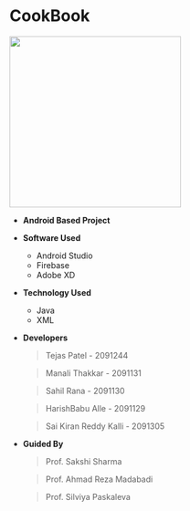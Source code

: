 # CookBook
  <img src="https://github.com/tejaspatel083/CookBook/blob/master/Frontend/app/src/main/ic_launcher-web.png" width="300" height="300">

* **Android Based Project**

* **Software Used**
  - Android Studio
  - Firebase
  - Adobe XD

* **Technology Used**
  - Java
  - XML

* **Developers** 
  > Tejas Patel - 2091244

  > Manali Thakkar - 2091131  

  > Sahil Rana - 2091130  
  
  > HarishBabu Alle - 2091129

  > Sai Kiran Reddy Kalli - 2091305
  
* **Guided By**
  > Prof. Sakshi Sharma
  
  > Prof. Ahmad Reza Madabadi
  
  > Prof. Silviya Paskaleva

  

